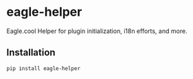 # eagle-helper
 
Eagle.cool Helper for plugin initialization, i18n efforts, and more.


## Installation

```bash
pip install eagle-helper
```

